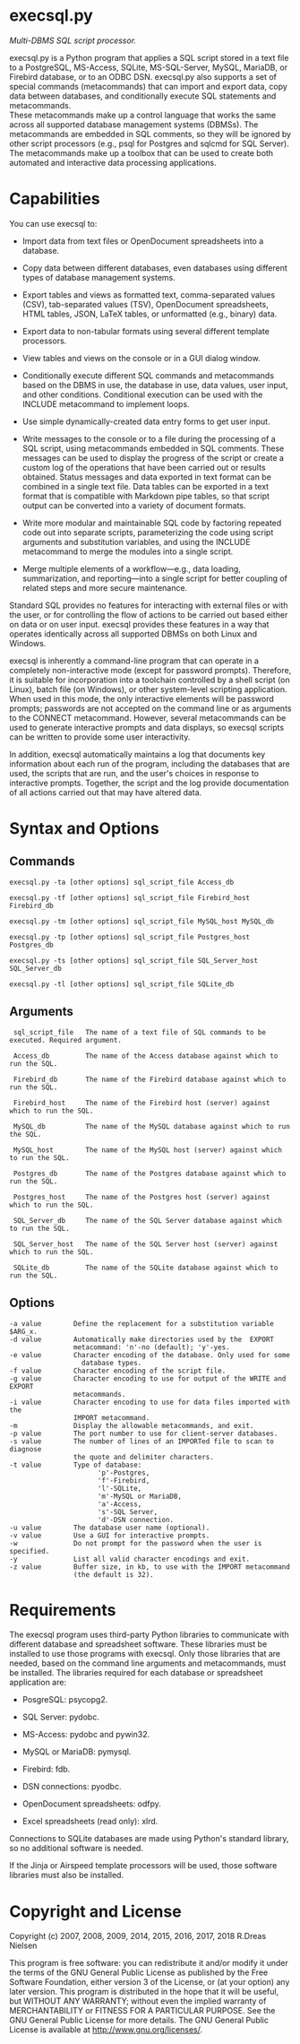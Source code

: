 execsql.py
=========================

*Multi-DBMS SQL script processor.*

execsql.py is a Python program that applies a SQL script stored in a text file 
to a PostgreSQL, MS-Access, SQLite, MS-SQL-Server, MySQL, MariaDB, or Firebird 
database, or to an ODBC DSN.  execsql.py also supports a set of special 
commands (metacommands) that can import and export data, copy data between 
databases, and conditionally execute SQL statements and metacommands.  
These metacommands make up a control language that works the same across 
all supported database management systems (DBMSs). The metacommands are 
embedded in SQL comments, so they will be ignored by other script 
processors (e.g., psql for Postgres and sqlcmd for SQL Server).  The 
metacommands make up a toolbox that can be used to create both automated 
and interactive data processing applications.


Capabilities
=========================

You can use execsql to:

* Import data from text files or OpenDocument spreadsheets into a database.

* Copy data between different databases, even databases using different types of database management systems.

* Export tables and views as formatted text, comma-separated values (CSV), tab-separated values (TSV), OpenDocument spreadsheets, HTML tables, JSON, LaTeX tables, or unformatted (e.g., binary) data.

* Export data to non-tabular formats using several different template processors.

* View tables and views on the console or in a GUI dialog window.

* Conditionally execute different SQL commands and metacommands based on the DBMS in use, the database in use, data values, user input, and other conditions. Conditional execution can be used with the INCLUDE metacommand to implement loops.

* Use simple dynamically-created data entry forms to get user input.

* Write messages to the console or to a file during the processing of a SQL script, using metacommands embedded in SQL comments. These messages can be used to display the progress of the script or create a custom log of the operations that have been carried out or results obtained. Status messages and data exported in text format can be combined in a single text file. Data tables can be exported in a text format that is compatible with Markdown pipe tables, so that script output can be converted into a variety of document formats.

* Write more modular and maintainable SQL code by factoring repeated code out into separate scripts, parameterizing the code using script arguments and substitution variables, and using the INCLUDE metacommand to merge the modules into a single script.

* Merge multiple elements of a workflow—e.g., data loading, summarization, and reporting—into a single script for better coupling of related steps and more secure maintenance.

Standard SQL provides no features for interacting with external files or 
with the user, or for controlling the flow of actions to be carried out
based either on data or on user input.  execsql provides these features
in a way that operates identically across all supported DBMSs on both
Linux and Windows.

execsql is inherently a command-line program that can operate in a completely 
non-interactive mode (except for password prompts). Therefore, it is suitable 
for incorporation into a toolchain controlled by a shell script (on Linux), 
batch file (on Windows), or other system-level scripting application. When 
used in this mode, the only interactive elements will be password prompts; 
passwords are not accepted on the command line or as arguments to the 
CONNECT metacommand. However, several metacommands can be used to generate
interactive prompts and data displays, so execsql scripts can be written to 
provide some user interactivity.

In addition, execsql automatically maintains a log that documents key 
information about each run of the program, including the databases that are 
used, the scripts that are run, and the user's choices in response to 
interactive prompts. Together, the script and the log provide documentation 
of all actions carried out that may have altered data.


Syntax and Options
========================


Commands
------------------------

    execsql.py -ta [other options] sql_script_file Access_db 

    execsql.py -tf [other options] sql_script_file Firebird_host Firebird_db

    execsql.py -tm [other options] sql_script_file MySQL_host MySQL_db 

    execsql.py -tp [other options] sql_script_file Postgres_host Postgres_db

    execsql.py -ts [other options] sql_script_file SQL_Server_host SQL_Server_db

    execsql.py -tl [other options] sql_script_file SQLite_db 


Arguments
--------------------------

     sql_script_file   The name of a text file of SQL commands to be executed. Required argument.

     Access_db         The name of the Access database against which to run the SQL.

     Firebird_db       The name of the Firebird database against which to run the SQL.

     Firebird_host     The name of the Firebird host (server) against which to run the SQL. 

     MySQL_db          The name of the MySQL database against which to run the SQL.

     MySQL_host        The name of the MySQL host (server) against which to run the SQL.

     Postgres_db       The name of the Postgres database against which to run the SQL.

     Postgres_host     The name of the Postgres host (server) against which to run the SQL. 

     SQL_Server_db     The name of the SQL Server database against which to run the SQL.

     SQL_Server_host   The name of the SQL Server host (server) against which to run the SQL. 

     SQLite_db         The name of the SQLite database against which to run the SQL.


Options
---------------------

    -a value        Define the replacement for a substitution variable $ARG_x. 
    -d value        Automatically make directories used by the 	EXPORT
                    metacommand: 'n'-no (default); 'y'-yes.
    -e value        Character encoding of the database. Only used for some 
                      database types. 
    -f value        Character encoding of the script file. 
    -g value        Character encoding to use for output of the WRITE and EXPORT
                    metacommands. 
    -i value        Character encoding to use for data files imported with the 
                    IMPORT metacommand. 
    -m              Display the allowable metacommands, and exit. 
    -p value        The port number to use for client-server databases. 
    -s value        The number of lines of an IMPORTed file to scan to diagnose 
                    the quote and delimiter characters. 
    -t value        Type of database: 
                          'p'-Postgres, 
                          'f'-Firebird, 
                          'l'-SQLite, 
                          'm'-MySQL or MariaDB, 
                          'a'-Access, 
                          's'-SQL Server, 
                          'd'-DSN connection.
    -u value        The database user name (optional). 
    -v value        Use a GUI for interactive prompts. 
    -w              Do not prompt for the password when the user is specified. 
    -y              List all valid character encodings and exit. 
    -z value        Buffer size, in kb, to use with the IMPORT metacommand 
                    (the default is 32).


Requirements
===========================

The execsql program uses third-party Python libraries to communicate with 
different database and spreadsheet software. These libraries must be 
installed to use those programs with execsql. Only those libraries that 
are needed, based on the command line arguments and metacommands, must 
be installed. The libraries required for each database or spreadsheet 
application are:

* PosgreSQL: psycopg2.

* SQL Server: pydobc.

* MS-Access: pydobc and pywin32.

* MySQL or MariaDB: pymysql.

* Firebird: fdb.

* DSN connections: pyodbc.

* OpenDocument spreadsheets: odfpy.

* Excel spreadsheets (read only): xlrd.

Connections to SQLite databases are made using Python's standard library, 
so no additional software is needed.

If the Jinja or Airspeed template processors will be used, those software
libraries must also be installed.




Copyright and License
================================

Copyright (c) 2007, 2008, 2009, 2014, 2015, 2016, 2017, 2018 R.Dreas Nielsen

This program is free software: you can redistribute it and/or modify it under
the terms of the GNU General Public License as published by the Free Software
Foundation, either version 3 of the License, or (at your option) any later
version. This program is distributed in the hope that it will be useful, but
WITHOUT ANY WARRANTY; without even the implied warranty of MERCHANTABILITY or
FITNESS FOR A PARTICULAR PURPOSE. See the GNU General Public License for more
details. The GNU General Public License is available at
http://www.gnu.org/licenses/.
